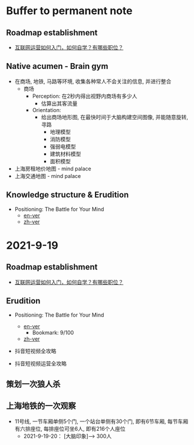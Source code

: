# Buffer to permanent note
## Roadmap establishment
- [互联网运营如何入门，如何自学？有哪些职位？](https://www.zhihu.com/question/270989134)

## Native acumen - Brain gym
- 在商场, 地铁, 马路等环境, 收集各种常人不会关注的信息, 并进行整合
  - 商场
    - Perception: 在2秒内得出视野内商场有多少人
      - 估算出其客流量
    - Orientation:
      - 给出商场地形图, 在最快时间于大脑构建空间图像, 并能随意旋转, 寻路
        - 地理模型
        - 消防模型
        - 强弱电模型
        - 建筑材料模型
        - 面积模型
- 上海房租地价地图 - mind palace
- 上海交通地图 - mind palace
## Knowledge structure & Erudition
- Positioning: The Battle for Your Mind
  - [en-ver](https://www.yourhomeworksolutions.com/wp-content/uploads/edd/2016/10/20160124032608positioning_the_battle_for_your_mind_.pdf)
  - [zh-ver](https://zydemo.github.io/public/pdf/%E5%AE%9A%E4%BD%8D.pdf)

# 2021-9-19
## Roadmap establishment
- [互联网运营如何入门，如何自学？有哪些职位？](https://www.zhihu.com/question/270989134)

## Erudition
- Positioning: The Battle for Your Mind
  - [en-ver](https://www.yourhomeworksolutions.com/wp-content/uploads/edd/2016/10/20160124032608positioning_the_battle_for_your_mind_.pdf)
    - Bookmark: 9/100
  - [zh-ver](https://zydemo.github.io/public/pdf/%E5%AE%9A%E4%BD%8D.pdf)

- 抖音短视频全攻略
- 抖音短视频运营全攻略

## 策划一次狼人杀

## 上海地铁的一次观察
- 11号线, 一节车厢单侧5个门, 一个站台单侧有30个门, 即有6节车厢, 每节车厢有六排座位, 每排座位可坐6人, 即有216个人座位
  - 2021-9-19-20： \[大脑印象\]--> 300人
